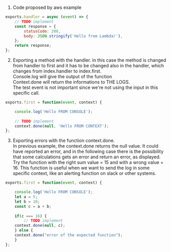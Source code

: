 1. Code proposed by aws example  
    
```javascript
exports.handler = async (event) => {  
    // TODO implement  
    const response = {  
        statusCode: 200,  
        body: JSON.stringify('Hello from Lambda!'),  
    };  
    return response;  
};  
```    

2. Exporting a method with the handler. in this case the method is changed from handler to first and it has to be changed also in the handler, which changes from index.handler to index.first.  
Console.log will give the output of the function  
Context.done will return the informations to THE LOGS.   
The test event is not important since we're not using the input in this specific call.  


```javascript
exports.first = function(event, context) {

    console.log('Hello FROM CONSOLE');
    
    // TODO implement
    context.done(null, 'Hello FROM CONTEXT');
};
```

3. Exporting errors with the function context.done.  
In previous example, the context.done returns the null value. It could have reported an error, and in the following case there is the possibility that some calculations gets an error and return an error, as displayed.  
Try the function with the right sum value = 15 and with a wrong value = 16. 
This function is useful when we want to send the log in some specific context, like an alerting function on slack or other systems.   

```javascript
exports.first = function(event, context) {

    console.log('Hello FROM CONSOLE');
    let a = 5;
    let b = 10;
    const c = a + b;
    
    if(c === 16) {
        // TODO implement
    context.done(null, c);
    } else {
    context.done("error of the expected function");
    }
};
```
